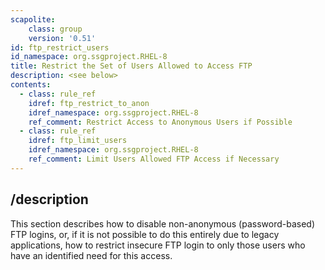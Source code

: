 ```yaml
---
scapolite:
    class: group
    version: '0.51'
id: ftp_restrict_users
id_namespace: org.ssgproject.RHEL-8
title: Restrict the Set of Users Allowed to Access FTP
description: <see below>
contents:
  - class: rule_ref
    idref: ftp_restrict_to_anon
    idref_namespace: org.ssgproject.RHEL-8
    ref_comment: Restrict Access to Anonymous Users if Possible
  - class: rule_ref
    idref: ftp_limit_users
    idref_namespace: org.ssgproject.RHEL-8
    ref_comment: Limit Users Allowed FTP Access if Necessary
---
```



## /description

This
section describes how to disable non-anonymous (password-based) FTP
logins, or, if it is not possible to do this entirely due to legacy
applications, how to restrict insecure FTP login to only those users who
have an identified need for this access.
